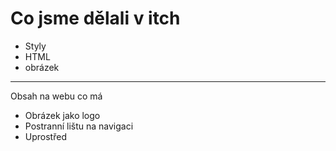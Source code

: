 # Co jsme dělali v itch

- Styly
- HTML
- obrázek

---

Obsah na webu co má
- Obrázek jako logo
- Postranní lištu na navigaci
- Uprostřed 